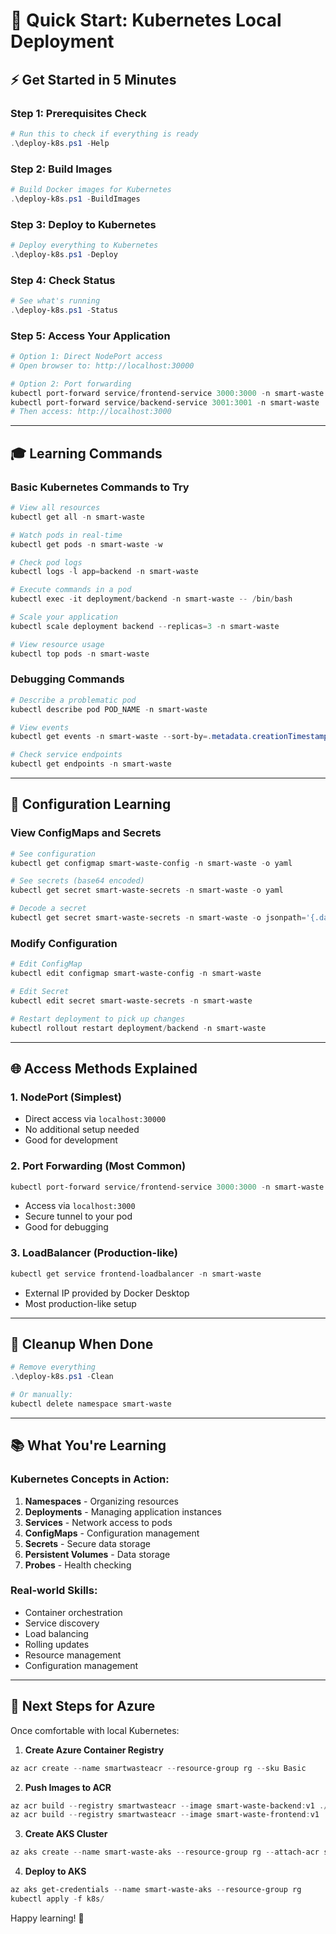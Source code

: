 # 🚀 Quick Start: Kubernetes Local Deployment

## ⚡ Get Started in 5 Minutes

### Step 1: Prerequisites Check
```powershell
# Run this to check if everything is ready
.\deploy-k8s.ps1 -Help
```

### Step 2: Build Images
```powershell
# Build Docker images for Kubernetes
.\deploy-k8s.ps1 -BuildImages
```

### Step 3: Deploy to Kubernetes
```powershell
# Deploy everything to Kubernetes
.\deploy-k8s.ps1 -Deploy
```

### Step 4: Check Status
```powershell
# See what's running
.\deploy-k8s.ps1 -Status
```

### Step 5: Access Your Application
```powershell
# Option 1: Direct NodePort access
# Open browser to: http://localhost:30000

# Option 2: Port forwarding
kubectl port-forward service/frontend-service 3000:3000 -n smart-waste
kubectl port-forward service/backend-service 3001:3001 -n smart-waste
# Then access: http://localhost:3000
```

---

## 🎓 Learning Commands

### Basic Kubernetes Commands to Try
```powershell
# View all resources
kubectl get all -n smart-waste

# Watch pods in real-time
kubectl get pods -n smart-waste -w

# Check pod logs
kubectl logs -l app=backend -n smart-waste

# Execute commands in a pod
kubectl exec -it deployment/backend -n smart-waste -- /bin/bash

# Scale your application
kubectl scale deployment backend --replicas=3 -n smart-waste

# View resource usage
kubectl top pods -n smart-waste
```

### Debugging Commands
```powershell
# Describe a problematic pod
kubectl describe pod POD_NAME -n smart-waste

# View events
kubectl get events -n smart-waste --sort-by=.metadata.creationTimestamp

# Check service endpoints
kubectl get endpoints -n smart-waste
```

---

## 🔧 Configuration Learning

### View ConfigMaps and Secrets
```powershell
# See configuration
kubectl get configmap smart-waste-config -n smart-waste -o yaml

# See secrets (base64 encoded)
kubectl get secret smart-waste-secrets -n smart-waste -o yaml

# Decode a secret
kubectl get secret smart-waste-secrets -n smart-waste -o jsonpath='{.data.jwt-secret}' | base64 --decode
```

### Modify Configuration
```powershell
# Edit ConfigMap
kubectl edit configmap smart-waste-config -n smart-waste

# Edit Secret
kubectl edit secret smart-waste-secrets -n smart-waste

# Restart deployment to pick up changes
kubectl rollout restart deployment/backend -n smart-waste
```

---

## 🌐 Access Methods Explained

### 1. NodePort (Simplest)
- Direct access via `localhost:30000`
- No additional setup needed
- Good for development

### 2. Port Forwarding (Most Common)
```powershell
kubectl port-forward service/frontend-service 3000:3000 -n smart-waste
```
- Access via `localhost:3000`
- Secure tunnel to your pod
- Good for debugging

### 3. LoadBalancer (Production-like)
```powershell
kubectl get service frontend-loadbalancer -n smart-waste
```
- External IP provided by Docker Desktop
- Most production-like setup

---

## 🧹 Cleanup When Done
```powershell
# Remove everything
.\deploy-k8s.ps1 -Clean

# Or manually:
kubectl delete namespace smart-waste
```

---

## 📚 What You're Learning

### Kubernetes Concepts in Action:
1. **Namespaces** - Organizing resources
2. **Deployments** - Managing application instances
3. **Services** - Network access to pods
4. **ConfigMaps** - Configuration management
5. **Secrets** - Secure data storage
6. **Persistent Volumes** - Data storage
7. **Probes** - Health checking

### Real-world Skills:
- Container orchestration
- Service discovery
- Load balancing
- Rolling updates
- Resource management
- Configuration management

---

## 🎯 Next Steps for Azure

Once comfortable with local Kubernetes:

1. **Create Azure Container Registry**
```powershell
az acr create --name smartwasteacr --resource-group rg --sku Basic
```

2. **Push Images to ACR**
```powershell
az acr build --registry smartwasteacr --image smart-waste-backend:v1 ./backend
az acr build --registry smartwasteacr --image smart-waste-frontend:v1 ./frontend
```

3. **Create AKS Cluster**
```powershell
az aks create --name smart-waste-aks --resource-group rg --attach-acr smartwasteacr
```

4. **Deploy to AKS**
```powershell
az aks get-credentials --name smart-waste-aks --resource-group rg
kubectl apply -f k8s/
```

Happy learning! 🎉
